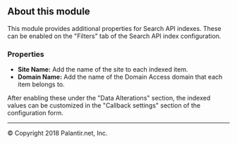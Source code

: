 ## About this module

This module provides additional properties for Search API indexes. These can be enabled on the "Filters" tab of the Search API index configuration.

### Properties

* **Site Name:** Add the name of the site to each indexed item.
* **Domain Name:** Add the name of the Domain Access domain that each item belongs to.

After enabling these under the "Data Alterations" section, the indexed values can be customized in the "Callback settings" section of the configuration form.

----
© Copyright 2018 Palantir.net, Inc.